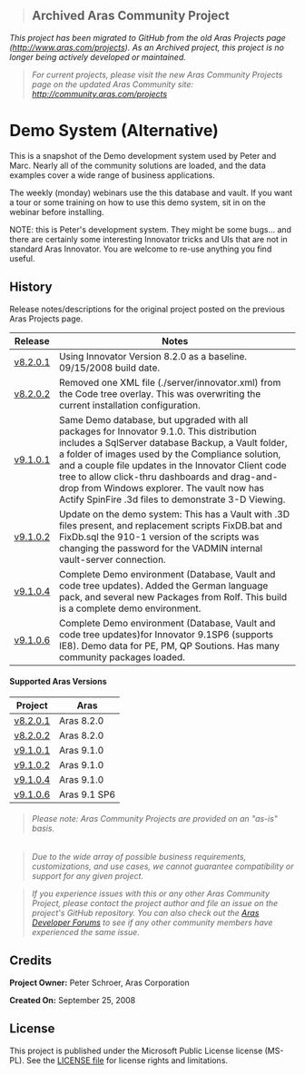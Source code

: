>## Archived Aras Community Project
*This project has been migrated to GitHub from the old Aras Projects page (http://www.aras.com/projects). As an Archived project, this project is no longer being actively developed or maintained.*

>*For current projects, please visit the new Aras Community Projects page on the updated Aras Community site: http://community.aras.com/projects*

# Demo System (Alternative)

This is a snapshot of the Demo development system used by Peter and Marc. Nearly all of the community solutions are loaded, and the data examples cover a wide range of business applications.

The weekly (monday) webinars use the this database and vault. If you want a tour or some training on how to use this demo system, sit in on the webinar before installing.

NOTE: this is Peter's development system. They might be some bugs... and there are certainly some interesting Innovator tricks and UIs that are not in standard Aras Innovator. You are welcome to re-use anything you find useful.

## History

Release notes/descriptions for the original project posted on the previous Aras Projects page.

Release | Notes
--------|--------
[v8.2.0.1](https://github.com/ArasLabs/alt-demo-system/releases/tag/v8.2.0.1) | Using Innovator Version 8.2.0 as a baseline. 09/15/2008 build date.
[v8.2.0.2](https://github.com/ArasLabs/alt-demo-system/releases/tag/v8.2.0.2) | Removed one XML file (./server/innovator.xml) from the Code tree overlay. This was overwriting the current installation configuration.
[v9.1.0.1](https://github.com/ArasLabs/alt-demo-system/releases/tag/v9.1.0.1) | Same Demo database, but upgraded with all packages for Innovator 9.1.0. This distribution includes a SqlServer database Backup, a Vault folder, a folder of images used by the Compliance solution, and a couple file updates in the Innovator Client code tree to allow click-thru dashboards and drag-and-drop from Windows explorer. The vault now has Actify SpinFire .3d files to demonstrate 3-D Viewing.
[v9.1.0.2](https://github.com/ArasLabs/alt-demo-system/releases/tag/v9.1.0.2) | Update on the demo system: This has a Vault with .3D files present, and replacement scripts FixDB.bat and FixDb.sql the 910-1 version of the scripts was changing the password for the VADMIN internal vault-server connection.
[v9.1.0.4](https://github.com/ArasLabs/alt-demo-system/releases/tag/v9.1.0.4) | Complete Demo environment (Database, Vault and code tree updates). Added the German language pack, and several new Packages from Rolf. This build is a complete demo environment.
[v9.1.0.6](https://github.com/ArasLabs/alt-demo-system/releases/tag/v9.1.0.6) | Complete Demo environment (Database, Vault and code tree updates)for Innovator 9.1SP6 (supports IE8). Demo data for PE, PM, QP Soutions. Has many community packages loaded.

#### Supported Aras Versions

Project | Aras
--------|------
[v8.2.0.1](https://github.com/ArasLabs/alt-demo-system/releases/tag/v8.2.0.1) | Aras 8.2.0
[v8.2.0.2](https://github.com/ArasLabs/alt-demo-system/releases/tag/v8.2.0.2) | Aras 8.2.0
[v9.1.0.1](https://github.com/ArasLabs/alt-demo-system/releases/tag/v9.1.0.1) | Aras 9.1.0
[v9.1.0.2](https://github.com/ArasLabs/alt-demo-system/releases/tag/v9.1.0.2) | Aras 9.1.0
[v9.1.0.4](https://github.com/ArasLabs/alt-demo-system/releases/tag/v9.1.0.4) | Aras 9.1.0
[v9.1.0.6](https://github.com/ArasLabs/alt-demo-system/releases/tag/v9.1.0.6) | Aras 9.1 SP6

> ###### *Please note: Aras Community Projects are provided on an "as-is" basis.*

>*Due to the wide array of possible business requirements, customizations, and use cases, we cannot guarantee compatibility or support for any given project.*

>*If you experience issues with this or any other Aras Community Project, please contact the project author and file an issue on the project's GitHub repository. You can also check out the [Aras Developer Forums](http://community.aras.com/forums/) to see if any other community members have experienced the same issue.*

## Credits

**Project Owner:** Peter Schroer, Aras Corporation

**Created On:** September 25, 2008

## License

This project is published under the Microsoft Public License license (MS-PL). See the [LICENSE file](./LICENSE.md) for license rights and limitations.
